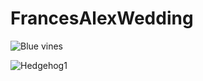 # FrancesAlexWedding

![Blue vines](https://hmillerbakewell.github.com/FrancesAlexWedding/bluevines.invitation.png)

![Hedgehog1](https://hmillerbakewell.github.com/FrancesAlexWedding/hedgehog1.invitation.png)
